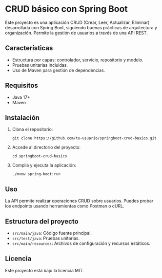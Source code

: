 # CRUD básico con Spring Boot

Este proyecto es una aplicación CRUD (Crear, Leer, Actualizar, Eliminar) desarrollada con Spring Boot, siguiendo buenas prácticas de arquitectura y organización. Permite la gestión de usuarios a través de una API REST.

## Características

- Estructura por capas: controlador, servicio, repositorio y modelo.
- Pruebas unitarias incluidas.
- Uso de Maven para gestión de dependencias.

## Requisitos

- Java 17+
- Maven

## Instalación

1. Clona el repositorio:
   ```
   git clone https://github.com/tu-usuario/springboot-crud-basico.git
   ```
2. Accede al directorio del proyecto:
   ```
   cd springboot-crud-basico
   ```
3. Compila y ejecuta la aplicación:
   ```
   ./mvnw spring-boot:run
   ```

## Uso

La API permite realizar operaciones CRUD sobre usuarios. Puedes probar los endpoints usando herramientas como Postman o cURL.

## Estructura del proyecto

- `src/main/java`: Código fuente principal.
- `src/test/java`: Pruebas unitarias.
- `src/main/resources`: Archivos de configuración y recursos estáticos.

## Licencia

Este proyecto está bajo la licencia MIT.

